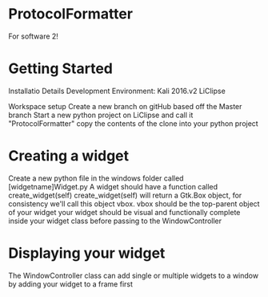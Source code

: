 # ProtocolFormatter
For software 2!

# Getting Started
Installatio Details
Development Environment:
Kali 2016.v2
LiClipse
 
Workspace setup
Create a new branch on gitHub based off the Master branch
Start a new python project on LiClipse and call it "ProtocolFormatter"
copy the contents of the clone into your python project 
 
# Creating a widget 
Create a new python file in the windows folder called [widgetname]Widget.py
A widget should have a function called create_widget(self)
create_widget(self) will return a Gtk.Box object, for consistency we'll call this
object vbox. 
vbox should be the top-parent object of your widget
your widget should be visual and functionally complete inside your widget class 
before passing to the WindowController
 
# Displaying your widget
The WindowController class can add single or multiple widgets to a window 
by adding your widget to a frame first 